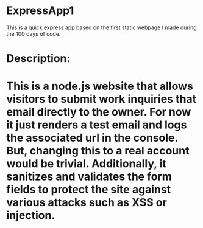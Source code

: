 # ExpressApp1
This is a quick express app based on the first static webpage I made during the 100 days of code.


# Description:
This is a node.js website that allows visitors to submit work inquiries that email directly to the owner. For now it just renders a test email and logs the associated url in the console. But, changing this to a real account would be trivial. Additionally, it sanitizes and validates the form fields to protect the site against various attacks such as XSS or injection.
=======
